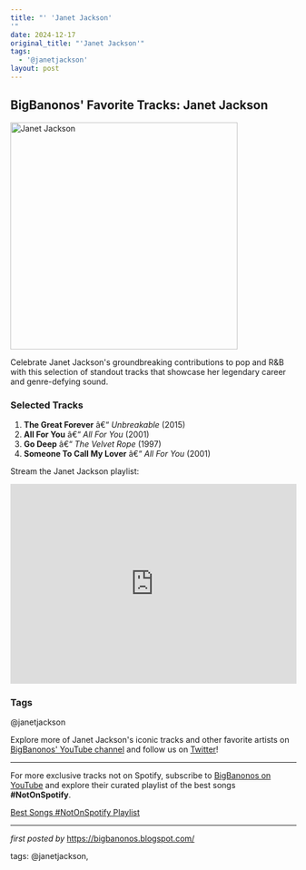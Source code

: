 ```yaml
---
title: "' 'Janet Jackson'
'"
date: 2024-12-17
original_title: "'Janet Jackson'"
tags:
  - '@janetjackson'
layout: post
---
```

<h2>BigBanonos' Favorite Tracks: Janet Jackson</h2> <div > <a href="https://i.ytimg.com/vi/n0dqk6Vybeo/maxresdefault.jpg"> <img src="https://i.ytimg.com/vi/n0dqk6Vybeo/maxresdefault.jpg" alt="Janet Jackson" width="400" /> </a>
</div> <p>Celebrate Janet Jackson's groundbreaking contributions to pop and R&B with this selection of standout tracks that showcase her legendary career and genre-defying sound.</p> <h3>Selected Tracks</h3>
<ol> <li><strong>The Great Forever</strong> â€“ <em>Unbreakable</em> (2015)</li> <li><strong>All For You</strong> â€“ <em>All For You</em> (2001)</li> <li><strong>Go Deep</strong> â€“ <em>The Velvet Rope</em> (1997)</li> <li><strong>Someone To Call My Lover</strong> â€“ <em>All For You</em> (2001)</li>
</ol> <p>Stream the Janet Jackson playlist:</p>
<iframe src="https://open.spotify.com/embed/playlist/4yOYndJHPxKtkwj0L1HJdV?utm_source=generator" width="100%" height="352" frameBorder="0" allowfullscreen="" allow="autoplay; clipboard-write; encrypted-media; fullscreen; picture-in-picture" loading="lazy"></iframe> <h3>Tags</h3>
<p>@janetjackson</p> <p>Explore more of Janet Jackson's iconic tracks and other favorite artists on <a href="https://www.youtube.com/@BigBanonos" target="_blank">BigBanonos' YouTube channel</a> and follow us on <a href="https://twitter.com/BigBanonos" target="_blank">Twitter</a>!</p> <hr />


<!--Subscribe and Playlist Links-->
<div>
    <p>For more exclusive tracks not on Spotify, subscribe to <a href="https://www.youtube.com/@BigBanonos" target="_blank">BigBanonos on YouTube</a> and explore their curated playlist of the best songs <strong>#NotOnSpotify</strong>.</p>
    <p><a href="https://www.youtube.com/playlist?list=PLtuNtuTatqI0kFahUCbtbfenC_ET5O_tr" target="_blank">Best Songs #NotOnSpotify Playlist<br /></a></p></div>

<hr />

<p><em>first posted by</em> <a href="https://bigbanonos.blogspot.com/" rel="noopener" target="_new">https://bigbanonos.blogspot.com/</a></p>

<p>tags: @janetjackson,</p>
